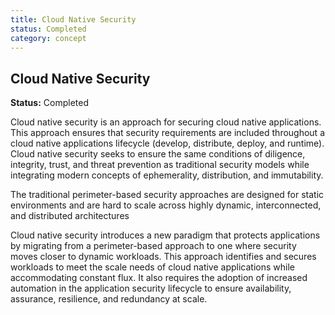 ```yaml
---
title: Cloud Native Security
status: Completed
category: concept
---
```

## Cloud Native Security

**Status:** Completed

Cloud native security is an approach for securing cloud native applications. This approach ensures that security requirements are included throughout a cloud native applications lifecycle (develop, distribute, deploy, and runtime). Cloud native security seeks to ensure the same conditions of diligence, integrity, trust, and threat prevention as traditional security models while integrating modern concepts of ephemerality, distribution, and immutability.

The traditional perimeter-based security approaches are designed for static environments and are hard to scale across highly dynamic, interconnected, and distributed architectures

Cloud native security introduces a new paradigm that protects applications by migrating from a perimeter-based approach to one where security moves closer to dynamic workloads. This approach identifies and secures workloads to meet the scale needs of cloud native applications while accommodating constant flux. It also requires the adoption of increased automation in the application security lifecycle to ensure availability, assurance, resilience, and redundancy at scale. 

